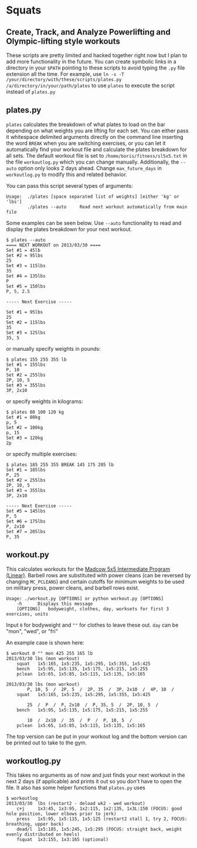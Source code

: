 Squats 
=====
Create, Track, and Analyze Powerlifting and Olympic-lifting style workouts
-----
These scripts are pretty limited and hacked together right now but I plan to add more functionality in the future. You can create symbolic links in a directory in your `$PATH` pointing to these scripts to avoid typing the `.py` file extension all the time. For example, use `ln -s -T /your/directory/with/these/scripts/plates.py /a/directory/in/your/path/plates` to use `plates` to execute the script instead of `plates.py`



plates.py
------
`plates` calculates the breakdown of what plates to load on the bar depending on what weights you are lifting for each set. You can either pass it whitespace delimited arguments directly on the command line inserting the word `BREAK` when you are switching exercises, or you can let it automatically find your workout file and calculate the plates breakdown for all sets. The default workout file is set to `/home/boris/fitness/sl5x5.txt` in the file `workoutlog.py` which you can change manually. Additionally, the `--auto` option only looks 2 days ahead. Change `max_future_days` in `workoutlog.py` to modify this and related behavior.

You can pass this script several types of arguments:

	Usage:	./plates [space separated list of weights] [either 'kg' or 'lbs']
			./plates --auto		Read next workout automatically from main file


Some examples can be seen below. Use `--auto` functionality to read and display the plates breakdown for your next workout.

	$ plates --auto
	==== NEXT WORKOUT on 2013/03/30 ====
	Set #1 = 45lb
	Set #2 = 95lbs
	25
	Set #3 = 115lbs
	35
	Set #4 = 135lbs
	P
	Set #5 = 150lbs
	P, 5, 2.5

	----- Next Exercise -----

	Set #1 = 95lbs
	25
	Set #2 = 115lbs
	35
	Set #3 = 125lbs
	35, 5

or manually specify weights in pounds:

	$ plates 155 255 355 lb
	Set #1 = 155lbs
	P, 10
	Set #2 = 255lbs
	2P, 10, 5
	Set #3 = 355lbs
	3P, 2x10

or specify weights in kilograms:

	$ plates 80 100 120 kg
	Set #1 = 80kg
	p, 5
	Set #2 = 100kg
	p, 15
	Set #3 = 120kg
	2p

or specify multiple exercises:

	$ plates 185 255 355 BREAK 145 175 205 lb
	Set #1 = 185lbs
	P, 25
	Set #2 = 255lbs
	2P, 10, 5
	Set #3 = 355lbs
	3P, 2x10

	----- Next Exercise -----
	Set #5 = 145lbs
	P, 5
	Set #6 = 175lbs
	P, 2x10
	Set #7 = 205lbs
	P, 35


workout.py
---------
This calculates workouts for the [Madcow 5x5 Intermediate Program (Linear)](http://stronglifts.com/madcow/5x5_Program/Linear_5x5.htm). Barbell rows are substituted with power cleans (can be reversed by changing `MC_PCLEANS`) and certain cutoffs for minimum weights to be used on military press, power cleans, and barbell rows exist.


	Usage: ./workout.py [OPTIONS] or python workout.py [OPTIONS]
		-h		Displays this message
		[OPTIONS]	bodyweight, clothes, day, worksets for first 3 exercises, units


Input `0` for bodyweight and `""` for clothes to leave these out. `day` can be "mon", "wed", or "fri"

An example case is shown here:

	$ workout 0 "" mon 425 255 165 lb
	2013/03/30 lbs (mon workout)
		squat	1x5:165, 1x5:235, 1x5:295, 1x5:355, 1x5:425
		bench	1x5:95, 1x5:135, 1x5:175, 1x5:215, 1x5:255
		pclean	1x5:65, 1x5:85, 1x5:115, 1x5:135, 1x5:165

	2013/03/30 lbs (mon workout)
			P, 10, 5  /  2P, 5  /  2P, 35  /  3P, 2x10  /  4P, 10  / 
		squat	1x5:165, 1x5:235, 1x5:295, 1x5:355, 1x5:425

			25  /  P  /  P, 2x10  /  P, 35, 5  /  2P, 10, 5  / 
		bench	1x5:95, 1x5:135, 1x5:175, 1x5:215, 1x5:255

			10  /  2x10  /  35  /  P  /  P, 10, 5  / 
		pclean	1x5:65, 1x5:85, 1x5:115, 1x5:135, 1x5:165


The top version can be put in your workout log and the bottom version can be printed out to take to the gym.


workoutlog.py
------------
This takes no arguments as of now and just finds your next workout in the next 2 days (if applicable) and prints it out so you don't have to open the file. It also has some helper functions that `plates.py` uses

	$ workoutlog 
	2013/03/30	lbs (restart2 - deload wk2 - wed workout)
		c+j		1x3:45, 1x3:95, 1x2:115, 1x2:135, 1x3L:150 (FOCUS: good hole position, lower elbows prior to jerk)
		press	1x5:95, 1x5:115, 1x5:125 (restart2 stall 1, try 2, FOCUS: breathing, upper back)
		dead/l	1x5:185, 1x5:245, 1x5:295 (FOCUS: straight back, weight evenly distributed on heels)
		fsquat	1x3:155, 1x3:165 (optional)

